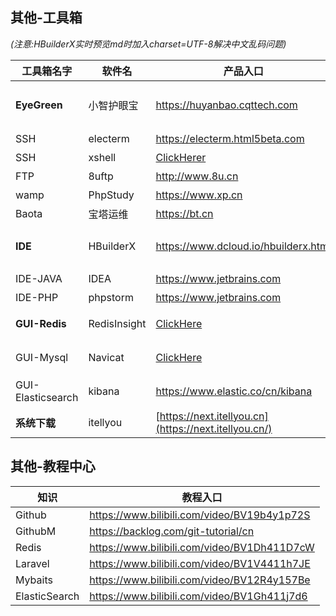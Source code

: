 ## 其他-工具箱
*(注意:HBuilderX实时预览md时加入charset=UTF-8解决中文乱码问题)*

| 工具箱名字             | 软件名          | 产品入口                                              | 说明             |
|-------------------|--------------|---------------------------------------------------|----------------|
| **EyeGreen**      | 小智护眼宝        | https://huyanbao.cqttech.com                      | 建议设置每1小时休息15分钟 |
| SSH               | electerm     | https://electerm.html5beta.com                    | 支持SFTP等        |
| SSH               | xshell     | [ClickHerer](https://www.xshell.com/zh/xshell-download/)                    | 支持SFTP等        |
| FTP               | 8uftp        | http://www.8u.cn                                  | 支持绿色版          |
| wamp              | PhpStudy     | https://www.xp.cn                                 | 无              |
| Baota             | 宝塔运维         | https://bt.cn                                     | 无              |
| **IDE**           | HBuilderX    | https://www.dcloud.io/hbuilderx.html              | 支持vue\md\html等 |
| IDE-JAVA          | IDEA         | https://www.jetbrains.com                         | 无              |
| IDE-PHP           | phpstorm     | https://www.jetbrains.com                         | 无              |
| **GUI-Redis**     | RedisInsight | [ClickHere](https://redis.io/docs/stack/insight/) | 可视化管理工具        |
| GUI-Mysql         | Navicat      | [ClickHere](https://navicat.com.cn/products)      | 可视化管理工具        |
| GUI-Elasticsearch | kibana       | https://www.elastic.co/cn/kibana                  | 可视化管理工具        |
| **系统下载** | itellyou       | [https://next.itellyou.cn](https://next.itellyou.cn/)  | 系统包下载        |

## 其他-教程中心
| 知识            | 教程入口                                        |
|---------------|---------------------------------------------|
| Github        | https://www.bilibili.com/video/BV19b4y1p72S |
| GithubM       | https://backlog.com/git-tutorial/cn         |
| Redis         | https://www.bilibili.com/video/BV1Dh411D7cW |
| Laravel       | https://www.bilibili.com/video/BV1V4411h7JE |
| Mybaits       | https://www.bilibili.com/video/BV12R4y157Be |
| ElasticSearch | https://www.bilibili.com/video/BV1Gh411j7d6 |
